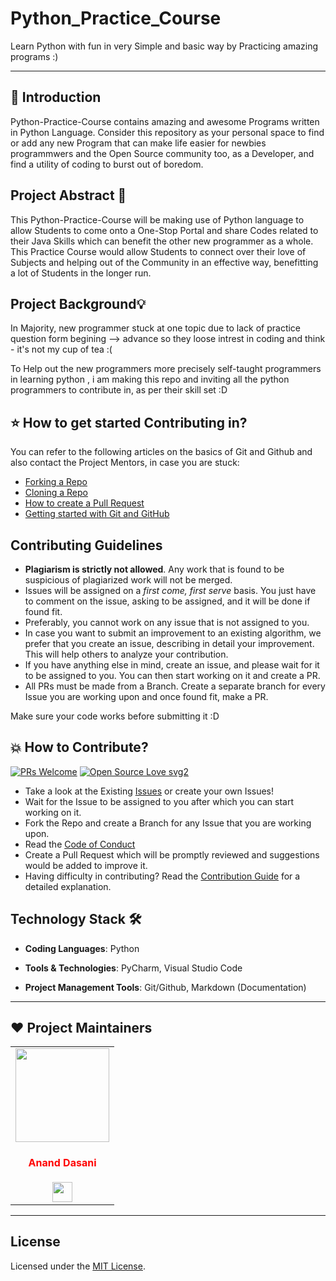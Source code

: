 # Python_Practice_Course
Learn Python with fun in very Simple and basic way by Practicing amazing programs :)

---

## 📌 Introduction

Python-Practice-Course contains amazing and awesome Programs written in Python Language. Consider this repository as your personal space to find or add any new Program that can make life easier for newbies programmwers and the Open Source community too, as a Developer, and find a utility of coding to burst out of boredom.


## Project Abstract 🙋

This Python-Practice-Course will be making use of Python language to allow Students to come onto a One-Stop Portal and share Codes related to their Java Skills which can benefit the other new programmer as a whole. This Practice Course would allow Students to connect over their love of Subjects and helping out of the Community in an effective way, benefitting a lot of Students in the longer run.


## Project Background💡

In Majority, new programmer stuck at one topic due to lack of practice question form begining --> advance so they loose intrest in coding and think - it's not my cup of tea :(

To Help out the new programmers more precisely self-taught programmers in learning python , i am making this repo and inviting all the python programmers to contribute in, as per their skill set :D


## ⭐ How to get started Contributing in?

You can refer to the following articles on the basics of Git and Github and also contact the Project Mentors, in case you are stuck:

- [Forking a Repo](https://help.github.com/en/github/getting-started-with-github/fork-a-repo)
- [Cloning a Repo](https://help.github.com/en/desktop/contributing-to-projects/creating-a-pull-request)
- [How to create a Pull Request](https://opensource.com/article/19/7/create-pull-request-github)
- [Getting started with Git and GitHub](https://towardsdatascience.com/getting-started-with-git-and-github-6fcd0f2d4ac6)

## Contributing Guidelines

- **Plagiarism is strictly not allowed**. Any work that is found to be suspicious of plagiarized work will not be merged.
- Issues will be assigned on a _first come, first serve_ basis. You just have to comment on the issue, asking to be assigned, and it will be done if found fit.
- Preferably, you cannot work on any issue that is not assigned to you.
- In case you want to submit an improvement to an existing algorithm, we prefer that you create an issue, describing in detail your improvement. This will help others to analyze your contribution.
- If you have anything else in mind, create an issue, and please wait for it to be assigned to you. You can then start working on it and create a PR.
- All PRs must be made from a Branch. Create a separate branch for every Issue you are working upon and once found fit, make a PR.

Make sure your code works before submitting it :D

## 💥 How to Contribute?

[![PRs Welcome](https://img.shields.io/badge/PRs-welcome-brightgreen.svg?style=flat-square)](http://makeapullrequest.com)
[![Open Source Love svg2](https://badges.frapsoft.com/os/v2/open-source.svg?v=103)](https://github.com/ellerbrock/open-source-badges/)

- Take a look at the Existing [Issues](https://github.com/ananddasani/Python_Practice_Course/issues) or create your own Issues!
- Wait for the Issue to be assigned to you after which you can start working on it.
- Fork the Repo and create a Branch for any Issue that you are working upon.
- Read the [Code of Conduct](CODE_OF_CONDUCT.md)
- Create a Pull Request which will be promptly reviewed and suggestions would be added to improve it.
- Having difficulty in contributing? Read the [Contribution Guide](CONTRIBUTING.md) for a detailed explanation.


## Technology Stack 🛠️

- **Coding Languages**: Python

- **Tools & Technologies**: PyCharm, Visual Studio Code

- **Project Management Tools**: Git/Github, Markdown (Documentation)

---

## ❤️ Project Maintainers
<table>
<tr>
<td align="center"><a href="https://github.com/ananddasani"><img src="https://avatars.githubusercontent.com/u/74413402?s=400&u=f0e841bfa3bad7e069702458b4f860550545b0ac&v=4" width=150px height=150px /></a></br> <h4 style="color:red;">Anand Dasani</h4>
<a href="https://www.linkedin.com/in/anand-dasani-b72954202/"><img src="https://mpng.subpng.com/20180324/vhe/kisspng-linkedin-computer-icons-logo-social-networking-ser-facebook-5ab6ebfe5f5397.2333748215219374063905.jpg" width="32px" height="32px"></a></td>

</tr>
</table>

---

## License

Licensed under the [MIT License](https://github.com/ananddasani/Python_Practice_Course/blob/main/LICENSE).
